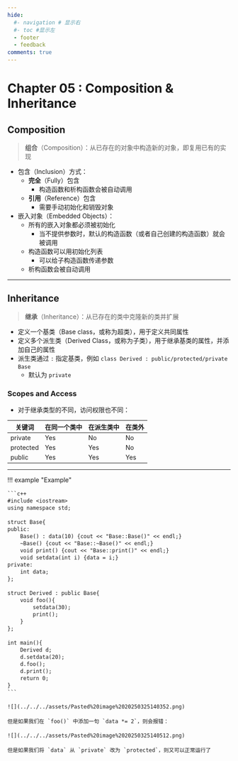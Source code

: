 ```yaml
---
hide:
  #- navigation # 显示右
  #- toc #显示左
  - footer
  - feedback
comments: true
--- 
```


# Chapter 05 : Composition & Inheritance

## Composition

> **组合**（Composition）：从已存在的对象中构造新的对象，即复用已有的实现

- 包含（Inclusion）方式：
    - **完全**（Fully）包含
        - 构造函数和析构函数会被自动调用
    - **引用**（Reference）包含
        - 需要手动初始化和销毁对象
- 嵌入对象（Embedded Objects）：
    - 所有的嵌入对象都必须被初始化
        - 当不提供参数时，默认的构造函数（或者自己创建的构造函数）就会被调用
    - 构造函数可以用初始化列表
	    - 可以给子构造函数传递参数
    - 析构函数会被自动调用
***
## Inheritance

> **继承**（Inheritance）：从已存在的类中克隆新的类并扩展

- 定义一个基类（Base class，或称为超类），用于定义共同属性
- 定义多个派生类（Derived Class，或称为子类），用于继承基类的属性，并添加自己的属性
- 派生类通过 `:` 指定基类，例如 `class Derived : public/protected/private Base`
	- 默认为 `private`

### Scopes and Access

- 对于继承类型的不同，访问权限也不同：

| 关键词       | 在同一个类中 | 在派生类中 | 在类外 |
| --------- | ------ | ----- | --- |
| private   | Yes    | No    | No  |
| protected | Yes    | Yes   | No  |
| public    | Yes    | Yes   | Yes |
***
!!! example "Example"

	```c++
	#include <iostream>
	using namespace std;
	
	struct Base{
	public:
	    Base() : data(10) {cout << "Base::Base()" << endl;}
	    ~Base() {cout << "Base::~Base()" << endl;}
	    void print() {cout << "Base::print()" << endl;}
	    void setdata(int i) {data = i;}
	private:
	    int data;
	};
	
	struct Derived : public Base{
	    void foo(){
	        setdata(30);
	        print();
	    }
	};
	    
	int main(){
	    Derived d;
	    d.setdata(20);
	    d.foo();
	    d.print();
	    return 0;
	}
	```
	
	![](../../../assets/Pasted%20image%2020250325140352.png)
	
	但是如果我们在 `foo()` 中添加一句 `data *= 2`，则会报错：
	
	![](../../../assets/Pasted%20image%2020250325140512.png)
	
	但是如果我们将 `data` 从 `private` 改为 `protected`，则又可以正常运行了
